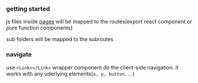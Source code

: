 ### getting started
js files inside [pages](./pages) will be mapped to the routes(export react component or pure function components)

sub folders will be mapped to the subroutes

### navigate
use `<Link></Link>` wrapper component do the client-side navigation. it works with any uderlying elements(`a, p, button...`)